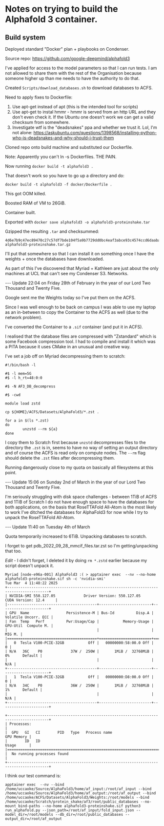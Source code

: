 # Notes on trying to build the Alphafold 3 container.

## Build system

Deployed standard "Docker" plan + playbooks on Condenser.

Source repo: https://github.com/google-deepmind/alphafold3

I've applied for access to the model parameters so that I can run tests. I am not allowed to share them with the rest of the Organisation because someone higher up than me needs to have the authority to do that.

Created `Scripts/download_databases.sh` to download databases to ACFS.

Need to apply fixes to Dockerfile:

1. Use apt-get instead of apt (this is the intended tool for scripts)
2. Use apt-get to instal hmmr - hmmr is served from an http URL and they don't even check it. If the Ubuntu one doesn't work we can get a valid checksum from somewhere.
3. Investigate wtf is the "deadsnakes" ppa and whether we trust it.
   Lol, I'm not alone: https://askubuntu.com/questions/1398568/installing-python-who-is-deadsnakes-and-why-should-i-trust-them


Cloned repo onto build machine and substituted our Dockerfile.

Note: Apparently you can't ln -s Dockerfiles. THE PAIN.

Now running `docker build -t alphafold3 .`

That doesn't work so you have to go up a directory and do:

`docker build -t alphafold3 -f docker/Dockerfile .`

This got OOM killed.

Boosted RAM of VM to 26GiB.

Container built.

Exported with `docker save alphafold3 -o alphafold3-proteinshake.tar`

Gzipped the resulting `.tar` and checksummed:

```
4d6e7b9c47ec89470c27c57df7bde104f5a9b7729dd0bc4eaf3abce93c4574ccd6daaba8828aca37fb165b7376ad150247cd4c76e2aa73048a7bba06e2a18eb4  alphafold3-proteinshake.tar.gz
```

I'll put that somewhere so that I can install it on something once I have the weights + once the databases have downloaded.

As part of this I've discovered that Myriad + Kathleen are just about the only machines at UCL that can't see my Condenser S3.  Networks.

--- Update 22:04 on Friday 28th of February in the year of our Lord Two Thousand and Twenty Five.

Google sent me the Weights today so I've put them on the ACFS.

Since I was well enough to be back on campus I was able to use my laptop as an in-between to copy the Container to the ACFS as well (due to the network problem).

I've converted the Container to a `.sif` container (and put it in ACFS).

I realised that the database files are compressed with "Zstandard" which is some Facebook compression tool. I had to compile and install it which was a PITA because it uses CMake in an unusual and creative way.

I've set a job off on Myriad decompressing them to scratch:

```
#!/bin/bash -l

#$ -l mem=5G
#$ -l h_rt=48:0:0

#$ -N AF3_DB_decompress

#$ -cwd

module load zstd

cp ${HOME}/ACFS/Datasets/AlphaFold3/*.zst .

for a in $(ls *.zst)
do
        unzstd --rm ${a}
done
```

I copy them to Scratch first because `unzstd` decompresses files to the directory the `.zst` is in, seems to have no way of setting an output directory and of course the ACFS is read only on compute nodes. The `--rm` flag should delete the `.zst` files after decompressing them.

Running dangerously close to my quota on basically all filesystems at this point.

--- Update 15:06 on Sunday 2nd of March in the year of our Lord Two Thousand and Twenty Five.

I'm seriously struggling with disk space challenges - between 1TiB of ACFS and 1TiB of Scratch I do not have enough space to have the databases for both applications, on the basis that RoseTTAFold All-Atom is the most likely to work I've ditched the databases for AlphaFold3 for now while I try to unpack the RoseTTAFold All-Atom.

--- Update 11:40 on Tuesday 4th of March

Quota temporarily increased to 6TiB. Unpacking databases to scratch.

I forget to get pdb_2022_09_28_mmcif_files.tar.zst so I'm getting/unpacking that too.

*Edit*  - I didn't forget, I deleted it by doing `rm *.zstd` earlier because my script doesn't unpack it.

```
Myriad [node-e96a-001] AlphaFold3 :( > apptainer exec  --nv --no-home alphafold3-proteinshake.sif sh -c 'nvidia-smi'
Tue Mar  4 11:48:22 2025
+-----------------------------------------------------------------------------------------+
| NVIDIA-SMI 550.127.05             Driver Version: 550.127.05     CUDA Version: 12.4     |
|-----------------------------------------+------------------------+----------------------+
| GPU  Name                 Persistence-M | Bus-Id          Disp.A | Volatile Uncorr. ECC |
| Fan  Temp   Perf          Pwr:Usage/Cap |           Memory-Usage | GPU-Util  Compute M. |
|                                         |                        |               MIG M. |
|=========================================+========================+======================|
|   0  Tesla V100-PCIE-32GB           Off |   00000000:58:00.0 Off |                    0 |
| N/A   36C    P0             37W /  250W |       1MiB /  32768MiB |      0%      Default |
|                                         |                        |                  N/A |
+-----------------------------------------+------------------------+----------------------+
|   1  Tesla V100-PCIE-32GB           Off |   00000000:D8:00.0 Off |                    0 |
| N/A   34C    P0             36W /  250W |       1MiB /  32768MiB |      1%      Default |
|                                         |                        |                  N/A |
+-----------------------------------------+------------------------+----------------------+

+-----------------------------------------------------------------------------------------+
| Processes:                                                                              |
|  GPU   GI   CI        PID   Type   Process name                              GPU Memory |
|        ID   ID                                                               Usage      |
|=========================================================================================|
|  No running processes found                                                             |
+-----------------------------------------------------------------------------------------+
```

I think our test command is:

```
apptainer exec  --nv --bind /home/uccaoke/Source/AlphaFold3/home/af_input:/root/af_input --bind /home/uccaoke/Source/AlphaFold3/home/af_output:/root/af_output --bind /home/uccaoke/ACFS/Datasets/AlphaFold3/Weights:/root/models --bind /home/uccaoke/Scratch/protein_shake/af3/root/public_databases --no-mount bind-paths --no-home alphafold3-proteinshake.sif python3 run_alphafold.py --json_path=/root/af_input/fold_input.json --model_dir=/root/models --db_dir=/root/public_databases --output_dir=/root/af_output
```